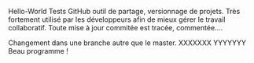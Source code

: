 Hello-World
Tests GitHub outil de partage, versionnage de projets. Très fortement utilisé par les développeurs afin de mieux gérer le travail collaboratif. Toute mise à jour commitée est tracée, commentée....

Changement dans une branche autre que le master.
XXXXXXX
YYYYYYY
Beau programme !
